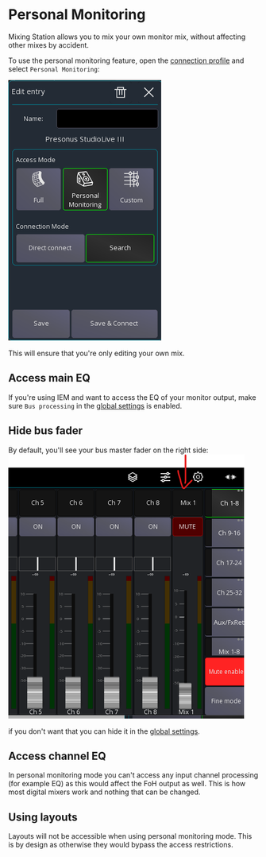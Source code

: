 # Personal Monitoring

Mixing Station allows you to mix your own monitor mix, without affecting other mixes by accident.

To use the personal monitoring feature, open the [connection profile](../getting-started#connection-profiles)
and select `Personal Monitoring`:

![Monitor mode](personal.png)

This will ensure that you're only editing your own mix.

## Access main EQ

If you're using IEM and want to access the EQ of your monitor output, make sure `Bus processing`
in the [global settings](../settings/global.md) is enabled.

## Hide bus fader

By default, you'll see your bus master fader on the right side:
![Bus master](bus-master.png)

if you don't want that you can hide it in the [global settings](../settings/global.md).

## Access channel EQ

In personal monitoring mode you can't access any input channel processing (for example EQ) as
this would affect the FoH output as well. This is how most digital mixers work and nothing that can be changed.

## Using layouts

Layouts will not be accessible when using personal monitoring mode. This is by design as otherwise they
would bypass the access restrictions.
